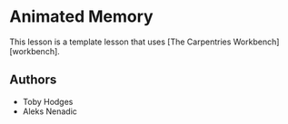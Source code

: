 # Animated Memory
This lesson is a template lesson that uses [The Carpentries Workbench][workbench]. 

## Authors

- Toby Hodges
- Aleks Nenadic
